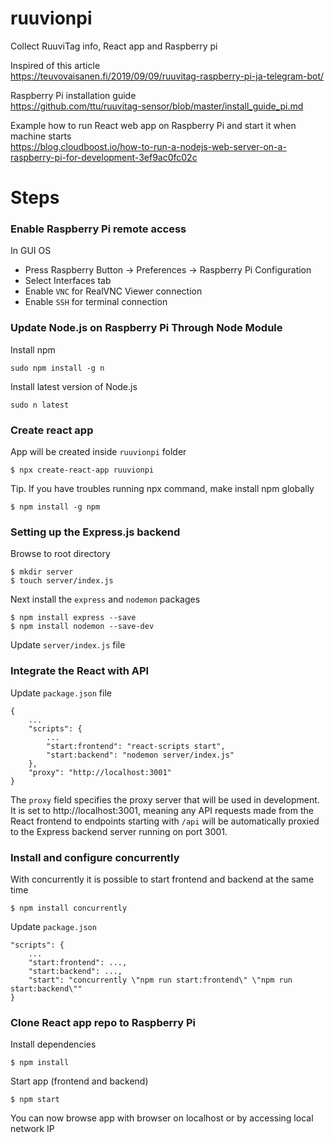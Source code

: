 # ruuvionpi
Collect RuuviTag info, React app and Raspberry pi

Inspired of this article  
https://teuvovaisanen.fi/2019/09/09/ruuvitag-raspberry-pi-ja-telegram-bot/  

Raspberry Pi installation guide  
https://github.com/ttu/ruuvitag-sensor/blob/master/install_guide_pi.md  

Example how to run React web app on Raspberry Pi and start it when machine starts  
https://blog.cloudboost.io/how-to-run-a-nodejs-web-server-on-a-raspberry-pi-for-development-3ef9ac0fc02c


# Steps

### Enable Raspberry Pi remote access
In GUI OS
- Press Raspberry Button -> Preferences -> Raspberry Pi Configuration
- Select Interfaces tab
- Enable `VNC` for RealVNC Viewer connection
- Enable `SSH` for terminal connection

### Update Node.js on Raspberry Pi Through Node Module

Install npm
```
sudo npm install -g n
```

Install latest version of Node.js
```
sudo n latest
```

### Create react app
App will be created inside `ruuvionpi` folder
```
$ npx create-react-app ruuvionpi
```

Tip. If you have troubles running npx command, make install npm globally
```
$ npm install -g npm
```

### Setting up the Express.js backend
Browse to root directory
```
$ mkdir server
$ touch server/index.js
```

Next install the `express` and `nodemon` packages
```
$ npm install express --save
$ npm install nodemon --save-dev
```

Update `server/index.js` file

### Integrate the React with API
Update `package.json` file
```
{
    ...
    "scripts": {
        ...
        "start:frontend": "react-scripts start",
        "start:backend": "nodemon server/index.js"
    },
    "proxy": "http://localhost:3001"
}
```

The `proxy` field specifies the proxy server that will be used in development. It is set to http://localhost:3001, meaning any API requests made from the React frontend to endpoints starting with `/api` will be automatically proxied to the Express backend server running on port 3001.

### Install and configure concurrently
With concurrently it is possible to start frontend and backend at the same time
```
$ npm install concurrently
```

Update `package.json`
```
"scripts": {
    ...
    "start:frontend": ...,
    "start:backend": ...,
    "start": "concurrently \"npm run start:frontend\" \"npm run start:backend\""
}
```


### Clone React app repo to Raspberry Pi

Install dependencies
```
$ npm install
```

Start app (frontend and backend)
```
$ npm start
```

You can now browse app with browser on localhost or by accessing local network IP